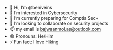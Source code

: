- 👋 Hi, I’m @beniveins
- 👀 I’m interested in Cybersecurity
- 🌱 I’m currently preparing for Comptia Sec+
- 💞️ I’m looking to collaborate on security projects
- 📫 my email is bajwaanmol.as@outlook.com
- 😄 Pronouns: He/Him
- ⚡ Fun fact: I love Hiking

<!---
beniveins/beniveins is a ✨ special ✨ repository because its `README.md` (this file) appears on your GitHub profile.
You can click the Preview link to take a look at your changes.
--->
